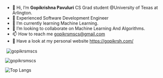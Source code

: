 - 👋 Hi, I’m **Gopikrishna Pavuluri** CS Grad student @University of Texas at Arlington.
- 👀 Experienced Software Development Engineer
- 🌱 I’m currently learning Machine Learning.
- 💞️ I’m looking to collaborate on Machine Learning And Algorithms.
- 📫 How to reach me gopikrsmscs@gmail.com
- 👀 Have a look at my personal website https://gopikrsh.com/

<p>&nbsp;<img align="center" src="https://github-readme-stats.vercel.app/api?username=gopikrsmscs&theme=algolia&show_icons=true&locale=en" alt="gopikrsmscs" /></p>

<p><img align="center" src="https://github-readme-streak-stats.herokuapp.com/?user=gopikrsmscs&theme=algolia" alt="gopikrsmscs" /></p>



![Top Langs](https://github-readme-stats.vercel.app/api/top-langs/?username=anuraghazra&layout=compact)



